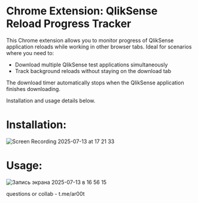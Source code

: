 # Chrome Extension: QlikSense Reload Progress Tracker

This Chrome extension allows you to monitor progress of QlikSense application reloads while working in other browser tabs.
Ideal for scenarios where you need to:

- Download multiple QlikSense test applications simultaneously
- Track background reloads without staying on the download tab

The download timer automatically stops when the QlikSense application finishes downloading.

Installation and usage details below.

# Installation:
![Screen Recording 2025-07-13 at 17 21 33](https://github.com/user-attachments/assets/df7cefdf-094d-4c8e-916a-3cb0e7dadcc0)

# Usage:
![Запись экрана 2025-07-13 в 16 56 15](https://github.com/user-attachments/assets/9c6c0038-707c-4e1d-8d69-11da1bf36018)

questions or collab - t.me/ar00t

